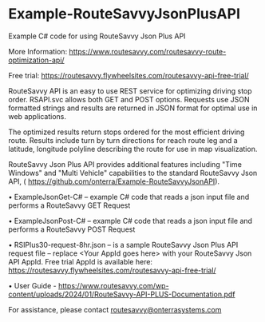 # Example-RouteSavvyJsonPlusAPI
Example C# code for using RouteSavvy Json Plus API

More Information: https://www.routesavvy.com/routesavvy-route-optimization-api/

Free trial: https://routesavvy.flywheelsites.com/routesavvy-api-free-trial/


RouteSavvy API is an easy to use REST service for optimizing driving stop order. RSAPI.svc allows both GET and POST options. Requests use JSON formatted strings and results are returned in JSON format for optimal use in web applications.

The optimized results return stops ordered for the most efficient driving route. Results include turn by turn directions for reach route leg and a latitude, longitude polyline describing the route for use in map visualization.

RouteSavvy Json Plus API provides additional features including "Time Windows" and "Multi Vehicle" capabilities to the standard RouteSavvy Json API,  ( https://github.com/onterra/Example-RouteSavvyJsonAPI).

•	ExampleJsonGet-C# – example C# code that reads a json input file and performs a RouteSavvy GET Request

•	ExampleJsonPost-C# – example C# code that reads a json input file and performs a RouteSavvy POST Request

•	RSIPlus30-request-8hr.json – is a sample RouteSavvy Json Plus API request file – replace \<Your AppId goes here\>  with your RouteSavvy Json API AppId.
Free trial AppId is available here: https://routesavvy.flywheelsites.com/routesavvy-api-free-trial/

•	User Guide - https://www.routesavvy.com/wp-content/uploads/2024/01/RouteSavvy-API-PLUS-Documentation.pdf

For assistance, please contact routesavvy@onterrasystems.com


